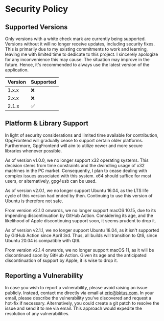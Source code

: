 # Security Policy

## Supported Versions

Only versions with a white check mark are currently being supported. Versions
without it will no longer receive updates, including security fixes. This is
primarily due to my existing commitments to work and learning, leaving me with
limited time to dedicate to this project. I sincerely apologize for any
inconvenience this may cause. The situation may improve in the future. Hence,
it's recommended to always use the latest version of the application.

| Version | Supported          |
| ------- | ------------------ |
| 1.x.x   | :x:                |
| 2.x.x   | :x:                |
| 2.1.x   | :white_check_mark: |

## Platform & Library Support

In light of security considerations and limited time available for contribution,
GpgFrontend will gradually cease to support certain older platforms.
Furthermore, GpgFrontend will aim to utilize newer and more secure libraries
whenever possible.

As of version v1.0.0, we no longer support x32 operating systems. This decision
stems from time constraints and the dwindling usage of x32 machines in the PC
market. Consequently, I plan to cease dealing with complex issues associated
with this system. x64 should suffice for most users, or alternatively, gpg4usb
can be used.

As of version v2.0.1, we no longer support Ubuntu 16.04, as the LTS life cycle
of this version had ended by then. Continuing to use this version of Ubuntu is
therefore not safe.

From version v2.1.0 onwards, we no longer support macOS 10.15, due to its
impending discontinuation by GitHub Action. Considering its age, and the
likelihood of Apple discontinuing support soon, it seems prudent to drop it.

As of version v2.1.1, we no longer support Ubuntu 18.04, as it isn't supported
by GitHub Action since April 3rd. Thus, all builds will transition to Qt6, since
Ubuntu 20.04 is compatible with Qt6.

From version v2.1.4 onwards, we no longer support macOS 11, as it will be
discontinued soon by GitHub Action. Given its age and the anticipated
discontinuation of support by Apple, it is wise to drop it.

## Reporting a Vulnerability

In case you wish to report a vulnerability, please avoid raising an issue
publicly. Instead, contact me directly via email at eric@bktus.com. In your
email, please describe the vulnerability you've discovered and request a hot-fix
if necessary. Alternatively, you could create a git patch to resolve the issue
and send it to me via email. This approach would expedite the resolution of any
vulnerabilities.
